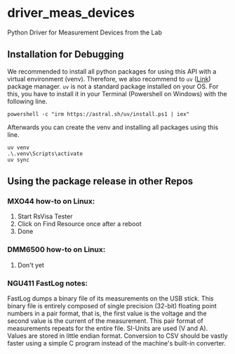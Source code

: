 # driver_meas_devices
Python Driver for Measurement Devices from the Lab

## Installation for Debugging

We recommended to install all python packages for using this API with a virtual environment (venv). Therefore, we also recommend to `uv` ([Link](https://docs.astral.sh/uv/)) package manager. `uv` is not a standard package installed on your OS. For this, you have to install it in your Terminal (Powershell on Windows) with the following line.
````
powershell -c "irm https://astral.sh/uv/install.ps1 | iex"
````
Afterwards you can create the venv and installing all packages using this line.
````
uv venv
.\.venv\Scripts\activate  
uv sync
````

## Using the package release in other Repos
### MXO44 how-to on Linux:
1. Start RsVisa Tester
2. Click on Find Resource once after a reboot
3. Done

### DMM6500 how-to on Linux:
1. Don't yet

### NGU411 FastLog notes:
FastLog dumps a binary file of its measurements on the USB stick. This binary
file is entirely composed of single precision (32-bit) floating point numbers
in a pair format, that is, the first value is the voltage and the second value
is the current of the measurement. This pair format of measurements repeats
for the entire file. SI-Units are used (V and A). Values are stored in little
endian format. Conversion to CSV should be vastly faster using a simple C
program instead of the machine's built-in converter.
